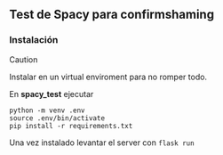 ## Test de Spacy para confirmshaming
### Instalación

> [!CAUTION]
> Instalar en un virtual enviroment para no romper todo.

En **spacy_test** ejecutar
```
python -m venv .env
source .env/bin/activate
pip install -r requirements.txt
```
Una vez instalado levantar el server con `flask run`
